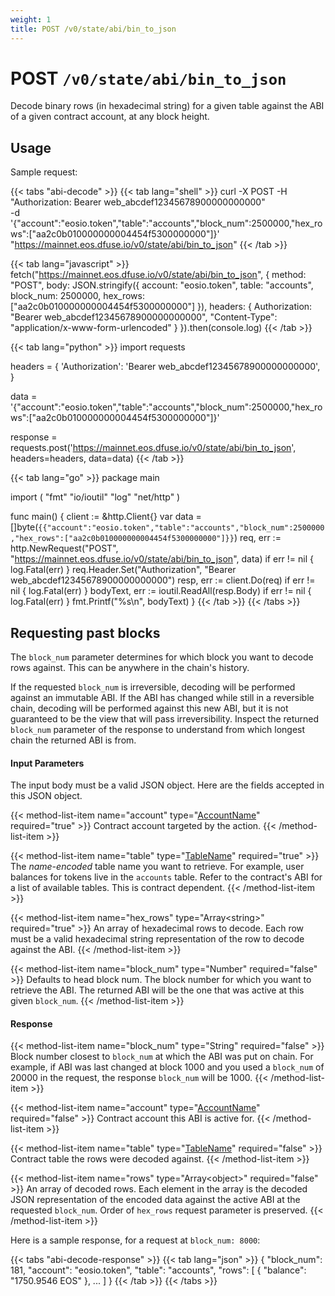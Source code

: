 ```yaml
---
weight: 1
title: POST /v0/state/abi/bin_to_json
---
```


# POST `/v0/state/abi/bin_to_json`

Decode binary rows (in hexadecimal string) for a given table against
the ABI of a given contract account, at any block height.


## Usage

Sample request:

{{< tabs "abi-decode" >}}
{{< tab lang="shell" >}}
curl -X POST -H "Authorization: Bearer web_abcdef12345678900000000000" \
    -d '{"account":"eosio.token","table":"accounts","block_num":2500000,"hex_rows":["aa2c0b010000000004454f5300000000"]}' \
    "https://mainnet.eos.dfuse.io/v0/state/abi/bin_to_json"
{{< /tab >}}

{{< tab lang="javascript" >}}
fetch("https://mainnet.eos.dfuse.io/v0/state/abi/bin_to_json", {
  method: "POST",
  body: JSON.stringify({
    account: "eosio.token",
    table: "accounts",
    block_num: 2500000,
    hex_rows: ["aa2c0b010000000004454f5300000000"]
  }),
  headers: {
    Authorization: "Bearer web_abcdef12345678900000000000",
    "Content-Type": "application/x-www-form-urlencoded"
  }
}).then(console.log)
{{< /tab >}}

{{< tab lang="python" >}}
import requests

headers = {
  'Authorization': 'Bearer web_abcdef12345678900000000000',
}

data = '{"account":"eosio.token","table":"accounts","block_num":2500000,"hex_rows":["aa2c0b010000000004454f5300000000"]}'

response = requests.post('https://mainnet.eos.dfuse.io/v0/state/abi/bin_to_json', headers=headers, data=data)
{{< /tab >}}

{{< tab lang="go" >}}
package main

import (
	"fmt"
	"io/ioutil"
	"log"
	"net/http"
)

func main() {
	client := &http.Client{}
	var data = []byte(`{{"account":"eosio.token","table":"accounts","block_num":2500000,"hex_rows":["aa2c0b010000000004454f5300000000"]}}`)
	req, err := http.NewRequest("POST", "https://mainnet.eos.dfuse.io/v0/state/abi/bin_to_json", data)
	if err != nil {
		log.Fatal(err)
	}
	req.Header.Set("Authorization", "Bearer web_abcdef12345678900000000000")
	resp, err := client.Do(req)
	if err != nil {
		log.Fatal(err)
	}
	bodyText, err := ioutil.ReadAll(resp.Body)
	if err != nil {
		log.Fatal(err)
	}
	fmt.Printf("%s\n", bodyText)
}
{{< /tab >}}
{{< /tabs >}}

## Requesting past blocks

The `block_num` parameter determines for which block you want to decode rows
against. This can be anywhere in the chain's history.

If the requested `block_num` is irreversible, decoding will be performed
against an immutable ABI. If the ABI has changed while still in a reversible
chain, decoding will be performed against this new ABI, but it is not guaranteed
to be the view that will pass irreversibility. Inspect the returned `block_num`
parameter of the response to understand from which longest chain the returned ABI is from.

#### Input Parameters

The input body must be a valid JSON object. Here are the fields accepted in this JSON
object.

{{< method-list-item name="account" type="[AccountName](/reference/eosio/types/accountname)" required="true" >}}
  Contract account targeted by the action.
{{< /method-list-item >}}

{{< method-list-item name="table" type="[TableName](/reference/eosio/types/tablename)" required="true" >}}
  The _name-encoded_ table name you want to retrieve. For example, user balances for tokens live in the `accounts` table. Refer to the contract's ABI for a list of available tables. This is contract dependent.
{{< /method-list-item >}}

{{< method-list-item name="hex_rows" type="Array&lt;string&gt;" required="true" >}}
  An array of hexadecimal rows to decode. Each row must be a valid hexadecimal string representation of the row to decode against the ABI.
{{< /method-list-item >}}

{{< method-list-item name="block_num" type="Number" required="false" >}}
  Defaults to head block num. The block number for which you want to retrieve the ABI. The returned ABI will be the one that was active at this given `block_num`.
{{< /method-list-item >}}

#### Response

{{< method-list-item name="block_num" type="String" required="false" >}}
  Block number closest to `block_num` at which the ABI was put on chain. For example, if ABI was last changed at block 1000 and you used a `block_num` of 20000 in the request, the response `block_num` will be 1000.
{{< /method-list-item >}}

{{< method-list-item name="account" type="[AccountName](/reference/eosio/types/accountname)" required="false" >}}
  Contract account this ABI is active for.
{{< /method-list-item >}}

{{< method-list-item name="table" type="[TableName](/reference/eosio/types/tablename)" required="false" >}}
  Contract table the rows were decoded against.
{{< /method-list-item >}}

{{< method-list-item name="rows" type="Array&lt;object&gt;" required="false" >}}
  An array of decoded rows. Each element in the array is the decoded JSON representation of the encoded data against the active ABI at the requested `block_num`. Order of `hex_rows` request parameter is preserved.
{{< /method-list-item >}}

Here is a sample response, for a request at `block_num: 8000`:

{{< tabs "abi-decode-response" >}}
{{< tab lang="json" >}}
{
  "block_num": 181,
  "account": "eosio.token",
  "table": "accounts",
  "rows": [
    {
      "balance": "1750.9546 EOS"
    },
    ...
  ]
}
{{< /tab >}}
{{< /tabs >}}